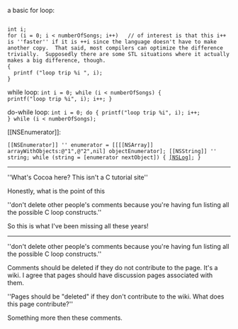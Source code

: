 a basic for loop:

<code>
int i;
for (i = 0; i < numberOfSongs; i++)   // of interest is that this i++ is ''faster'' if it is ++i since the language doesn't have to make another copy.  That said, most compilers can optimize the difference trivially.  Supposedly there are some STL situations where it actually makes a big difference, though.
{
  printf ("loop trip %i ", i);
}</code>


while loop:
<code>int i = 0;
while (i < numberOfSongs)
{
  printf("loop trip %i", i);
  i++;
}</code>

do-while loop:
<code>int i = 0;
do
{
  printf("loop trip %i", i);
  i++;
} while (i < numberOfSongs);</code>

[[NSEnumerator]]:

<code>[[NSEnumerator]] '' enumerator = [[[[NSArray]] arrayWithObjects:@"1",@"2",nil] objectEnumerator];
[[NSString]] '' string;
while (string = [enumerator nextObject])
{
[[NSLog]](string);
}
</code>

----

''What's Cocoa here? This isn't a C tutorial site''

Honestly, what is the point of this

''don't delete other people's comments because you're having fun listing all the possible C loop constructs.''

So this is what I've been missing all these years!

----

''don't delete other people's comments because you're having fun listing all the possible C loop constructs.''

Comments should be deleted if they do not contribute to the page.  It's a wiki.  I agree that pages should have discussion pages associated with them.

''Pages should be "deleted" if they don't contribute to the wiki. What does this page contribute?''

Something more then these comments.